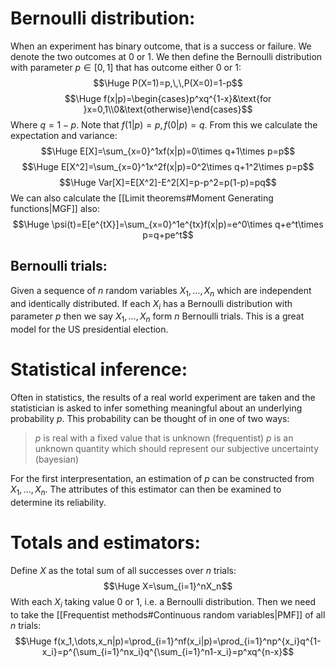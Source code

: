 # Bernoulli distribution:

When an experiment has binary outcome, that is a success or failure. We denote the two outcomes at $0$ or $1$. We then define the Bernoulli distribution with parameter $p\in[0,1]$ that has outcome either $0$ or $1$:$$\Huge P(X=1)=p,\,\,P(X=0)=1-p$$$$\Huge f(x|p)=\begin{cases}p^xq^{1-x}&\text{for }x=0,1\\0&\text{otherwise}\end{cases}$$Where $q=1-p$. Note that $f(1|p)=p,\,f(0|p)=q$. From this we calculate the expectation and variance:$$\Huge E[X]=\sum_{x=0}^1xf(x|p)=0\times q+1\times p=p$$$$\Huge E[X^2]=\sum_{x=0}^1x^2f(x|p)=0^2\times q+1^2\times p=p$$$$\Huge Var[X]=E[X^2]-E^2[X]=p-p^2=p(1-p)=pq$$We can also calculate the [[Limit theorems#Moment Generating functions|MGF]] also:$$\Huge \psi(t)=E[e^{tX}]=\sum_{x=0}^1e^{tx}f(x|p)=e^0\times q+e^t\times p=q+pe^t$$
## Bernoulli trials:
Given a sequence of $n$ random variables $X_1,\dots,X_n$ which are independent and identically distributed. If each $X_i$ has a Bernoulli distribution with parameter $p$ then we say $X_1,\dots,X_n$ form $n$ Bernoulli trials. This is a great model for the US presidential election.

# Statistical inference:

Often in statistics, the results of a real world experiment are taken and the statistician is asked to infer something meaningful about an underlying probability $p$. This probability can be thought of in one of two ways:
>$p$ is real with a fixed value that is unknown (frequentist)
>$p$ is an unknown quantity which should represent our subjective uncertainty (bayesian)

For the first interpresentation, an estimation of $p$ can be constructed from $X_1,\dots,X_n$. The attributes of this estimator can then be examined to determine its reliability.

# Totals and estimators:

Define $X$ as the total sum of all successes over $n$ trials:$$\Huge X=\sum_{i=1}^nX_n$$With each $X_i$ taking value $0$ or $1$, i.e. a Bernoulli distribution. Then we need to take the [[Frequentist methods#Continuous random variables|PMF]] of all $n$ trials:$$\Huge f(x_1,\dots,x_n|p)=\prod_{i=1}^nf(x_i|p)=\prod_{i=1}^np^{x_i}q^{1-x_i}=p^{\sum_{i=1}^nx_i}q^{\sum_{i=1}^n1-x_i}=p^xq^{n-x}$$